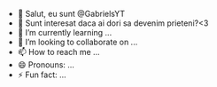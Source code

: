 - 👋 Salut, eu sunt @GabrielsYT
- 👀 Sunt interesat daca ai dori sa devenim prieteni?<3
- 🌱 I’m currently learning ...
- 💞️ I’m looking to collaborate on ...
- 📫 How to reach me ...
- 😄 Pronouns: ...
- ⚡ Fun fact: ...

<!---
GabrielsYT/GabrielsYT is a ✨ special ✨ repository because its `README.md` (this file) appears on your GitHub profile.
You can click the Preview link to take a look at your changes.
--->

